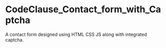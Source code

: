 # CodeClause_Contact_form_with_Captcha
A contact form designed using HTML CSS JS along with integrated captcha.
